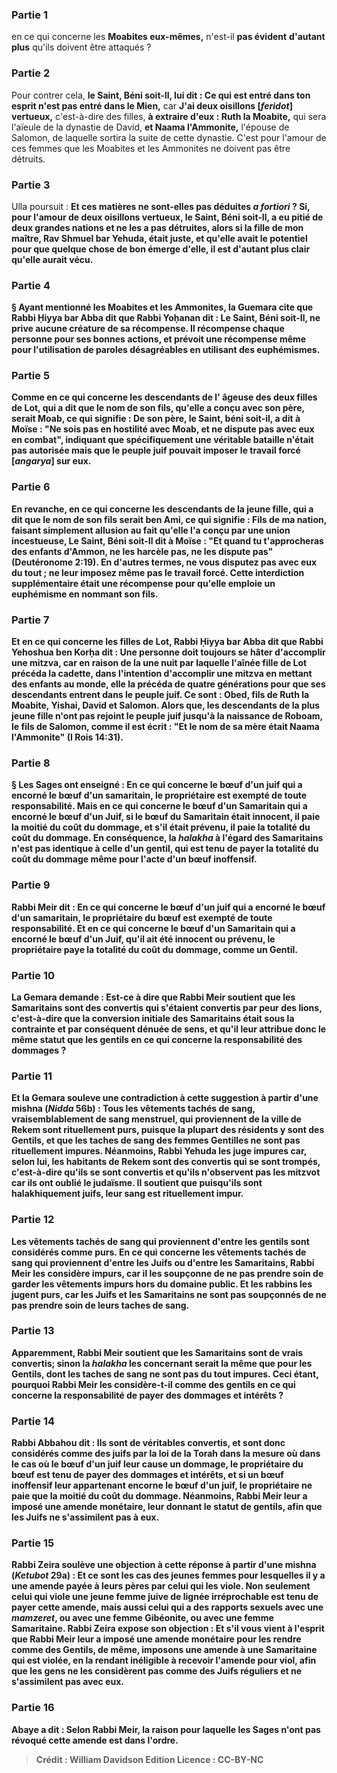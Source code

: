 
### Partie 1
en ce qui concerne les <b>Moabites eux-mêmes,</b> n'est-il <b>pas évident</b> <b>d'autant plus</b> qu'ils doivent être attaqués ?

### Partie 2
Pour contrer cela, <b>le Saint, Béni soit-Il, lui dit : Ce qui est entré dans ton esprit n'est pas entré dans le Mien,</b> car <b>J'ai deux oisillons [<i>feridot</i>] vertueux,</b> c'est-à-dire des filles, <b>à extraire d'eux : Ruth la Moabite,</b> qui sera l'aïeule de la dynastie de David, <b>et Naama l'Ammonite,</b> l'épouse de Salomon, de laquelle sortira la suite de cette dynastie. C'est pour l'amour de ces femmes que les Moabites et les Ammonites ne doivent pas être détruits.

### Partie 3
Ulla poursuit : <b>Et ces <b>matières ne sont-elles pas</b> déduites <b><i>a fortiori</i> ? Si, pour l'amour de deux oisillons vertueux, le Saint, Béni soit-Il, a eu pitié de deux grandes nations et ne les a pas détruites,</b> alors <b>si la fille de mon maître,</b> Rav Shmuel bar Yehuda, <b>était juste, et qu'elle avait</b> le <b>potentiel pour que quelque chose de bon émerge d'elle,</b> il est <b>d'autant plus</b> clair <b>qu'elle aurait vécu.</b>

### Partie 4
§ Ayant mentionné les Moabites et les Ammonites, la Guemara cite que <b>Rabbi Ḥiyya bar Abba dit</b> que <b>Rabbi Yoḥanan dit : Le Saint, Béni soit-Il, ne prive aucune créature de</b> sa <b>récompense.</b> Il récompense chaque personne pour ses bonnes actions, et prévoit une <b>récompense même pour</b> l'utilisation de <b>paroles désagréables</b> en utilisant des euphémismes.

### Partie 5
<b>Comme</b> en ce qui concerne les descendants de l' <b>âgeuse</b> des deux filles de Lot, <b>qui a dit</b> que le nom de son fils, qu'elle a conçu avec son père, serait <b>Moab,</b> ce qui signifie : De son père, <b>le Saint, béni soit-il, a dit à Moïse : "Ne sois pas en hostilité avec Moab, et ne dispute pas avec eux en combat"</b>, indiquant que <b>spécifiquement</b> une véritable <b>bataille n'était pas</b> autorisée <b>mais</b> que le peuple juif pouvait <b>imposer le travail forcé [<i>angarya</i>] sur eux.</b>

### Partie 6
En revanche, en ce qui concerne les descendants de la <b>jeune</b> fille, <b>qui a dit</b> que le nom de son fils serait <b>ben Ami,</b> ce qui signifie : Fils de ma nation, faisant simplement allusion au fait qu'elle l'a conçu par une union incestueuse, <b>Le Saint, Béni soit-Il dit à Moïse : "Et quand tu t'approcheras des enfants d'Ammon, ne les harcèle pas, ne les dispute pas"</b> (Deutéronome 2:19). En d'autres termes, ne vous disputez pas avec eux <b>du tout ; ne leur imposez même pas le travail forcé.</b> Cette interdiction supplémentaire était une récompense pour qu'elle emploie un euphémisme en nommant son fils.

### Partie 7
<b>Et</b> en ce qui concerne les filles de Lot, <b>Rabbi Ḥiyya bar Abba dit</b> que <b>Rabbi Yehoshua ben Korḥa dit : Une personne doit toujours se hâter d'accomplir une mitzva, car en raison</b> de la <b>une nuit par laquelle l'aînée</b> fille de Lot <b>précéda la cadette</b>, dans l'intention d'accomplir une mitzva en mettant des enfants au monde, <b>elle la précéda de quatre générations</b> pour que ses descendants entrent <b>dans le peuple juif.</b> Ce sont : <b>Obed,</b> fils de Ruth la Moabite, <b>Yishai, David et Salomon. Alors que,</b> les descendants de <b>la plus jeune</b> fille n'ont pas rejoint le peuple juif <b>jusqu'à la naissance de Roboam,</b> le fils de Salomon, <b>comme il est écrit : "Et le nom de sa mère était Naama l'Ammonite"</b> (I Rois 14:31).

### Partie 8
§ <b>Les Sages ont enseigné :</b> En ce qui concerne <b>le bœuf d'un juif qui a encorné le bœuf d'un samaritain,</b> le propriétaire est <b>exempté</b> de toute responsabilité. <b>Mais</b> en ce qui concerne le bœuf <b>d'un Samaritain qui a encorné le bœuf d'un Juif,</b> si le bœuf du Samaritain était <b>innocent, il paie la moitié</b> du coût du <b>dommage, et</b> s'il était <b>prévenu, il paie la totalité</b> du coût du <b>dommage. </b> En conséquence, la <i>halakha</i> à l'égard des Samaritains n'est pas identique à celle d'un gentil, qui est tenu de payer la totalité du coût du dommage même pour l'acte d'un bœuf inoffensif.

### Partie 9
<b>Rabbi Meir dit :</b> En ce qui concerne <b>le bœuf d'un juif qui a encorné le bœuf d'un samaritain,</b> le propriétaire du bœuf est <b>exempté</b> de toute responsabilité. <b>Et</b> en ce qui concerne le bœuf <b>d'un Samaritain qui a encorné le bœuf d'un Juif, qu'il ait été <b>innocent ou prévenu,</b> le propriétaire <b>paye la totalité</b> du coût du <b>dommage,</b> comme un Gentil.

### Partie 10
La Gemara demande : <b>Est-ce à dire que Rabbi Meir soutient</b> que les <b>Samaritains sont des convertis</b> qui s'étaient convertis par peur <b>des lions,</b> c'est-à-dire que la conversion initiale des Samaritains était sous la contrainte et par conséquent dénuée de sens, et qu'il leur attribue donc le même statut que les gentils en ce qui concerne la responsabilité des dommages ?

### Partie 11
<b>Et</b> la Gemara <b>souleve une contradiction</b> à cette suggestion à partir d'une mishna (<i>Nidda</i> 56b) : <b>Tous les vêtements tachés de sang</b>, vraisemblablement de sang menstruel, <b>qui proviennent</b> de la ville de <b>Rekem sont rituellement purs,</b> puisque la plupart des résidents y sont des Gentils, et que les taches de sang des femmes Gentilles ne sont pas rituellement impures. Néanmoins, <b>Rabbi Yehuda les juge</b> <b>impures car,</b> selon lui, les habitants de Rekem <b>sont des convertis qui se sont trompés,</b> c'est-à-dire qu'ils se sont convertis et qu'ils n'observent pas les mitzvot car ils ont oublié le judaïsme. Il soutient que puisqu'ils sont halakhiquement juifs, leur sang est rituellement impur.

### Partie 12
Les vêtements tachés de sang qui proviennent <b>d'entre les gentils</b> sont considérés comme <b>purs.</b> En ce qui concerne les vêtements tachés de sang qui proviennent <b>d'entre les Juifs ou d'entre les Samaritains, Rabbi Meir les considère</b> <b>impurs,</b> car il les soupçonne de ne pas prendre soin de garder les vêtements impurs hors du domaine public. <b>Et les rabbins les jugent</b> <b>purs, car les Juifs</b> et les Samaritains <b>ne sont pas soupçonnés de</b> ne pas prendre soin de <b>leurs taches de sang.</b>

### Partie 13
<b>Apparemment, Rabbi Meir soutient</b> que les <b>Samaritains sont de vrais convertis;</b> sinon la <i>halakha</i> les concernant serait la même que pour les Gentils, dont les taches de sang ne sont pas du tout impures. Ceci étant, pourquoi Rabbi Meir les considère-t-il comme des gentils en ce qui concerne la responsabilité de payer des dommages et intérêts ?

### Partie 14
<b>Rabbi Abbahou dit :</b> Ils sont de véritables convertis, et sont donc considérés comme des juifs par la loi de la Torah dans la mesure où dans le cas où le bœuf d'un juif leur cause un dommage, le propriétaire du bœuf est tenu de payer des dommages et intérêts, et si un bœuf inoffensif leur appartenant encorne le bœuf d'un juif, le propriétaire ne paie que la moitié du coût du dommage. Néanmoins, <b>Rabbi Meir leur a imposé une amende monétaire,</b> leur donnant le statut de gentils, <b>afin que</b> les Juifs <b>ne s'assimilent pas à eux.</b>

### Partie 15
<b>Rabbi Zeira soulève une objection</b> à cette réponse à partir d'une mishna (<i>Ketubot</i> 29a) : <b>Et ce</b> sont les cas des <b>jeunes femmes pour lesquelles il y a une amende</b> payée à leurs pères par celui qui les viole. Non seulement celui qui viole une jeune femme juive de lignée irréprochable est tenu de payer cette amende, mais aussi <b>celui qui a des rapports sexuels avec une <i>mamzeret</i>, ou avec une femme Gibéonite, ou avec une femme Samaritaine.</b> Rabbi Zeira expose son objection : <b>Et s'il vous vient à l'esprit que Rabbi Meir leur a imposé une amende monétaire</b> pour les rendre comme des Gentils, <b>de même, imposons une amende</b> à une Samaritaine qui est violée, en la rendant inéligible à recevoir l'amende pour viol, <b>afin que</b> les gens ne les considèrent pas comme des Juifs réguliers et <b>ne s'assimilent pas avec eux.</b>

### Partie 16
<b>Abaye a dit :</b> Selon Rabbi Meir, la raison pour laquelle les Sages n'ont pas révoqué cette amende est <b>dans l'ordre</b>.

>Crédit : William Davidson Edition
>Licence : CC-BY-NC